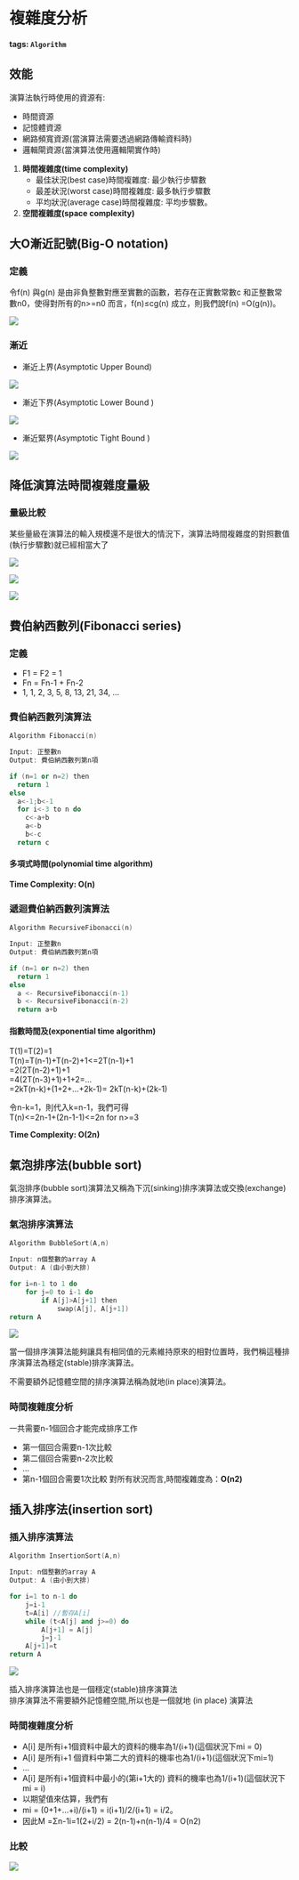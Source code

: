 # 複雜度分析

#### tags: `Algorithm`

## 效能 <a id="&#x6548;&#x80FD;"></a>

演算法執行時使用的資源有:

* 時間資源
* 記憶體資源
* 網路頻寬資源\(當演算法需要透過網路傳輸資料時\)
* 邏輯閘資源\(當演算法使用邏輯閘實作時\)

1. **時間複雜度\(time complexity\)**
   * 最佳狀況\(best case\)時間複雜度: 最少執行步驟數
   * 最差狀況\(worst case\)時間複雜度: 最多執行步驟數
   * 平均狀況\(average case\)時間複雜度: 平均步驟數。
2. **空間複雜度\(space complexity\)**

## 大O漸近記號\(Big-O notation\) <a id="&#x5927;O&#x6F38;&#x8FD1;&#x8A18;&#x865F;Big-O-notation"></a>

### 定義 <a id="&#x5B9A;&#x7FA9;0"></a>

令f\(n\) 與g\(n\) 是由非負整數對應至實數的函數，若存在正實數常數c 和正整數常數n0，使得對所有的n&gt;=n0 而言，f\(n\)≤cg\(n\) 成立，則我們說f\(n\) =O\(g\(n\)\)。  
 

![](https://i.imgur.com/fTpsFOs.png)

### 漸近 <a id="&#x6F38;&#x8FD1;"></a>

* 漸近上界\(Asymptotic Upper Bound\)

![](.gitbook/assets/image%20%285%29.png)

* 漸近下界\(Asymptotic Lower Bound \)

![](.gitbook/assets/image%20%286%29.png)



* 漸近緊界\(Asymptotic Tight Bound \)

![](.gitbook/assets/image%20%287%29.png)

## 降低演算法時間複雜度量級 <a id="&#x964D;&#x4F4E;&#x6F14;&#x7B97;&#x6CD5;&#x6642;&#x9593;&#x8907;&#x96DC;&#x5EA6;&#x91CF;&#x7D1A;"></a>

### 量級比較 <a id="&#x91CF;&#x7D1A;&#x6BD4;&#x8F03;"></a>

某些量級在演算法的輸入規模還不是很大的情況下，演算法時間複雜度的對照數值\(執行步驟數\)就已經相當大了  
   
   
 

![](https://i.imgur.com/bSROnzz.png)

![](https://i.imgur.com/KUi9ww1.png)

![](https://i.imgur.com/lgHWEDQ.png)

## 費伯納西數列\(Fibonacci series\) <a id="&#x8CBB;&#x4F2F;&#x7D0D;&#x897F;&#x6578;&#x5217;Fibonacci-series"></a>

### 定義 <a id="&#x5B9A;&#x7FA9;"></a>

* F1 = F2 = 1
* Fn = Fn-1 + Fn-2
* 1, 1, 2, 3, 5, 8, 13, 21, 34, …

### 費伯納西數列演算法 <a id="&#x8CBB;&#x4F2F;&#x7D0D;&#x897F;&#x6578;&#x5217;&#x6F14;&#x7B97;&#x6CD5;"></a>

```cpp
Algorithm Fibonacci(n)

Input: 正整數n
Output: 費伯納西數列第n項

if (n=1 or n=2) then
  return 1
else 
  a<-1;b<-1
  for i<-3 to n do 
    c<-a+b
    a<-b
    b<-c
  return c
```

#### 多項式時間\(polynomial time algorithm\) <a id="&#x591A;&#x9805;&#x5F0F;&#x6642;&#x9593;polynomial-time-algorithm"></a>

**Time Complexity: O\(n\)**

### 遞迴費伯納西數列演算法 <a id="&#x905E;&#x8FF4;&#x8CBB;&#x4F2F;&#x7D0D;&#x897F;&#x6578;&#x5217;&#x6F14;&#x7B97;&#x6CD5;"></a>

```cpp
Algorithm RecursiveFibonacci(n)

Input: 正整數n
Output: 費伯納西數列第n項

if (n=1 or n=2) then
  return 1
else 
  a <- RecursiveFibonacci(n-1)
  b <- RecursiveFibonacci(n-2)
  return a+b
```

#### 指數時間及\(exponential time algorithm\) <a id="&#x6307;&#x6578;&#x6642;&#x9593;&#x53CA;exponential-time-algorithm"></a>

T\(1\)=T\(2\)=1  
 T\(n\)=T\(n-1\)+T\(n-2\)+1&lt;=2T\(n-1\)+1  
 =2\(2T\(n-2\)+1\)+1  
 =4\(2T\(n-3\)+1\)+1+2=…  
 =2kT\(n-k\)+\(1+2+…+2k-1\)= 2kT\(n-k\)+\(2k-1\)

令n-k=1，則代入k=n-1，我們可得  
 T\(n\)&lt;=2n-1+\(2n-1-1\)&lt;=2n for n&gt;=3

**Time Complexity: O\(2n\)**

## 氣泡排序法\(bubble sort\) <a id="&#x6C23;&#x6CE1;&#x6392;&#x5E8F;&#x6CD5;bubble-sort"></a>

氣泡排序\(bubble sort\)演算法又稱為下沉\(sinking\)排序演算法或交換\(exchange\)排序演算法。

### 氣泡排序演算法 <a id="&#x6C23;&#x6CE1;&#x6392;&#x5E8F;&#x6F14;&#x7B97;&#x6CD5;"></a>

```cpp
Algorithm BubbleSort(A,n)

Input: n個整數的array A
Output: A (由小到大排)

for i=n-1 to 1 do
    for j=0 to i-1 do
        if A[j]>A[j+1] then
            swap(A[j], A[j+1])
return A
```

![](https://i.imgur.com/YR0TvtD.png)

  
 當一個排序演算法能夠讓具有相同值的元素維持原來的相對位置時，我們稱這種排序演算法為穩定\(stable\)排序演算法。

不需要額外記憶體空間的排序演算法稱為就地\(in place\)演算法。

### 時間複雜度分析 <a id="&#x6642;&#x9593;&#x8907;&#x96DC;&#x5EA6;&#x5206;&#x6790;0"></a>

一共需要n-1個回合才能完成排序工作

* 第一個回合需要n-1次比較
* 第二個回合需要n-2次比較
* …
* 第n-1個回合需要1次比較  對所有狀況而言,時間複雜度為：**O\(n2\)**

## 插入排序法\(insertion sort\) <a id="&#x63D2;&#x5165;&#x6392;&#x5E8F;&#x6CD5;insertion-sort"></a>

### 插入排序演算法 <a id="&#x63D2;&#x5165;&#x6392;&#x5E8F;&#x6F14;&#x7B97;&#x6CD5;"></a>

```cpp
Algorithm InsertionSort(A,n)

Input: n個整數的array A
Output: A (由小到大排)

for i=1 to n-1 do
    j=i-1
    t=A[i] //暫存A[i]
    while (t<A[j] and j>=0) do
        A[j+1] = A[j]
        j=j-1
    A[j+1]=t
return A
```

![](https://i.imgur.com/arnxCmO.png)

  
 插入排序演算法也是一個穩定\(stable\)排序演算法  
 排序演算法不需要額外記憶體空間,所以也是一個就地 \(in place\) 演算法

### 時間複雜度分析 <a id="&#x6642;&#x9593;&#x8907;&#x96DC;&#x5EA6;&#x5206;&#x6790;"></a>

* A\[i\] 是所有i+1個資料中最大的資料的機率為1/\(i+1\)\(這個狀況下mi = 0\)
* A\[i\] 是所有i+1 個資料中第二大的資料的機率也為1/\(i+1\)\(這個狀況下mi=1\)
* …
* A\[i\] 是所有i+1個資料中最小的\(第i+1大的\) 資料的機率也為1/\(i+1\)\(這個狀況下mi = i\)
*  以期望值來估算，我們有
  * mi = \(0+1+…+i\)/\(i+1\) = i\(i+1\)/2/\(i+1\) = i/2。
* 因此M =Σn-1i=1\(2+i/2\) = 2\(n-1\)+n\(n-1\)/4 = O\(n2\)

### 比較 <a id="&#x6BD4;&#x8F03;"></a>

![](https://i.imgur.com/abw0DYq.png)

